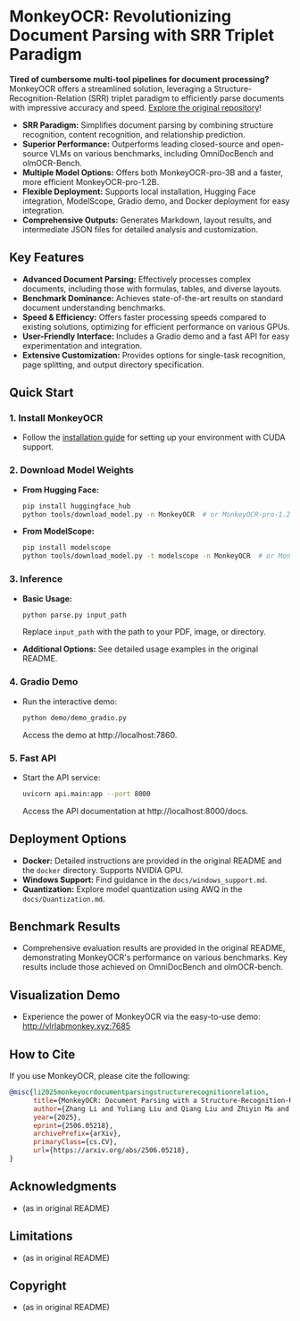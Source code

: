 # MonkeyOCR: Revolutionizing Document Parsing with SRR Triplet Paradigm

**Tired of cumbersome multi-tool pipelines for document processing?** MonkeyOCR offers a streamlined solution, leveraging a Structure-Recognition-Relation (SRR) triplet paradigm to efficiently parse documents with impressive accuracy and speed. [Explore the original repository](https://github.com/Yuliang-Liu/MonkeyOCR)!

*   **SRR Paradigm:** Simplifies document parsing by combining structure recognition, content recognition, and relationship prediction.
*   **Superior Performance:** Outperforms leading closed-source and open-source VLMs on various benchmarks, including OmniDocBench and olmOCR-Bench.
*   **Multiple Model Options:** Offers both MonkeyOCR-pro-3B and a faster, more efficient MonkeyOCR-pro-1.2B.
*   **Flexible Deployment:** Supports local installation, Hugging Face integration, ModelScope, Gradio demo, and Docker deployment for easy integration.
*   **Comprehensive Outputs:** Generates Markdown, layout results, and intermediate JSON files for detailed analysis and customization.

## Key Features

*   **Advanced Document Parsing:**  Effectively processes complex documents, including those with formulas, tables, and diverse layouts.
*   **Benchmark Dominance:** Achieves state-of-the-art results on standard document understanding benchmarks.
*   **Speed & Efficiency:** Offers faster processing speeds compared to existing solutions, optimizing for efficient performance on various GPUs.
*   **User-Friendly Interface:**  Includes a Gradio demo and a fast API for easy experimentation and integration.
*   **Extensive Customization:**  Provides options for single-task recognition, page splitting, and output directory specification.

## Quick Start

### 1. Install MonkeyOCR

*   Follow the [installation guide](https://github.com/Yuliang-Liu/MonkeyOCR/blob/main/docs/install_cuda_pp.md#install-with-cuda-support) for setting up your environment with CUDA support.

### 2. Download Model Weights

*   **From Hugging Face:**
    ```bash
    pip install huggingface_hub
    python tools/download_model.py -n MonkeyOCR  # or MonkeyOCR-pro-1.2B
    ```
*   **From ModelScope:**
    ```bash
    pip install modelscope
    python tools/download_model.py -t modelscope -n MonkeyOCR  # or MonkeyOCR-pro-1.2B
    ```

### 3. Inference

*   **Basic Usage:**
    ```bash
    python parse.py input_path
    ```
    Replace `input_path` with the path to your PDF, image, or directory.

*   **Additional Options:**  See detailed usage examples in the original README.

### 4. Gradio Demo

*   Run the interactive demo:
    ```bash
    python demo/demo_gradio.py
    ```
    Access the demo at http://localhost:7860.

### 5. Fast API

*   Start the API service:
    ```bash
    uvicorn api.main:app --port 8000
    ```
    Access the API documentation at http://localhost:8000/docs.

## Deployment Options

*   **Docker:** Detailed instructions are provided in the original README and the `docker` directory.  Supports NVIDIA GPU.
*   **Windows Support:**  Find guidance in the `docs/windows_support.md`.
*   **Quantization:**  Explore model quantization using AWQ in the `docs/Quantization.md`.

## Benchmark Results

*   Comprehensive evaluation results are provided in the original README, demonstrating MonkeyOCR's performance on various benchmarks. Key results include those achieved on OmniDocBench and olmOCR-bench.

## Visualization Demo

*   Experience the power of MonkeyOCR via the easy-to-use demo: http://vlrlabmonkey.xyz:7685

## How to Cite

If you use MonkeyOCR, please cite the following:

```bibtex
@misc{li2025monkeyocrdocumentparsingstructurerecognitionrelation,
      title={MonkeyOCR: Document Parsing with a Structure-Recognition-Relation Triplet Paradigm}, 
      author={Zhang Li and Yuliang Liu and Qiang Liu and Zhiyin Ma and Ziyang Zhang and Shuo Zhang and Zidun Guo and Jiarui Zhang and Xinyu Wang and Xiang Bai},
      year={2025},
      eprint={2506.05218},
      archivePrefix={arXiv},
      primaryClass={cs.CV},
      url={https://arxiv.org/abs/2506.05218}, 
}
```

## Acknowledgments

*   (as in original README)

## Limitations

*   (as in original README)

## Copyright

*   (as in original README)